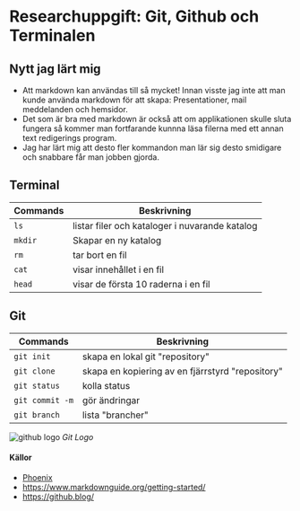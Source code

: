 # Researchuppgift: Git, Github och Terminalen
</b>


## Nytt jag lärt mig
- Att markdown kan användas till så mycket! Innan visste jag inte att man kunde använda markdown för att skapa:
Presentationer, mail meddelanden och hemsidor.
- Det som är bra med markdown är också att om applikationen skulle sluta fungera så kommer man fortfarande kunnna
läsa filerna med ett annan text redigerings program. 
- Jag har lärt mig att desto fler kommandon man lär sig desto smidigare och snabbare får man jobben gjorda.

## Terminal
| Commands | Beskrivning |
|---|---|
| `ls`    | listar filer och kataloger i nuvarande katalog |
| `mkdir` | Skapar en ny katalog |
| `rm`    | tar bort en fil |
| `cat`   | visar innehållet i en fil |
| `head`  | visar de första 10 raderna i en fil |


## Git 
| Commands | Beskrivning |
|---|---|
| `git init` | skapa en lokal git "repository" |
| `git clone` | skapa en kopiering av en fjärrstyrd "repository" |
| `git status` | kolla status |
| `git commit -m` | gör ändringar |
| `git branch` | lista "brancher" |


 
![github logo](https://github.blog/wp-content/uploads/2023/10/Enterprise-LightMode-4.png?w=1200) _Git Logo_


#### Källor
- [Phoenix](https://phoenixnap.com/kb/mac-terminal-commands)
- https://www.markdownguide.org/getting-started/
- https://github.blog/
